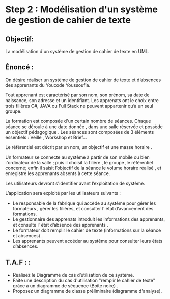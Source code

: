 # Step 2 : Modélisation d'un système de gestion de cahier de texte

## Objectif: 
La modélisation d'un système de gestion de cahier de texte en UML.

## Énoncé :
On désire réaliser un système de gestion de cahier de texte et d’absences des apprenants du Youcode Youssoufia.

Tout apprenant est caractérisé par son nom, son prénom, sa date de naissance, son adresse et un identifiant. Les apprenats ont le choix entre trois filières C#, JAVA ou Full Stack ne peuvent appartenir qu’à un seul groupe.

La formation est composée d'un certain nombre de séances. Chaque séance se déroule à une date donnée , dans une salle réservée et possède un objectif pédagogique . Les séances sont composées de 3 éléments essentiels : Veille , Workshop et Brief...

Le référentiel est décrit par un nom, un objectif et une masse horaire  .

Un formateur se connecte au système à partir  de son mobile ou bien  l'ordinateur  de la salle  ;  puis il choisit  la filière , le groupe ,le référentiel concerné; enfin il saisit l’objectif de la séance le volume horaire réalisé , et enregistre les apprenants absents à cette séance.

Les utilisateurs devront s'identifier avant l’exploitation de système.

L’application sera exploité par les utilisateurs suivants :

* Le responsable de la fabrique qui accède au système pour gérer les formateurs , gérer les filières, et consulter l’ état d’avancement des formations. 
* Le gestionnaire des apprenats introduit les informations des apprenants, et consulte l’ état d’absence des apprenants .
* Le formateur doit remplir le cahier de texte (informations sur  la séance et absences) .
* Les apprenants peuvent accéder au système pour consulter leurs états d’absences.

## T.A.F : :

* Réalisez le Diagramme de cas d’utilisation de ce système. 
* Faite une description du cas d'utilisation "remplir le cahier de texte" grâce  à un  diagramme de séquence (Boite noire) .
* Proposez un diagramme de classe préliminaire (diagramme d'analyse).
